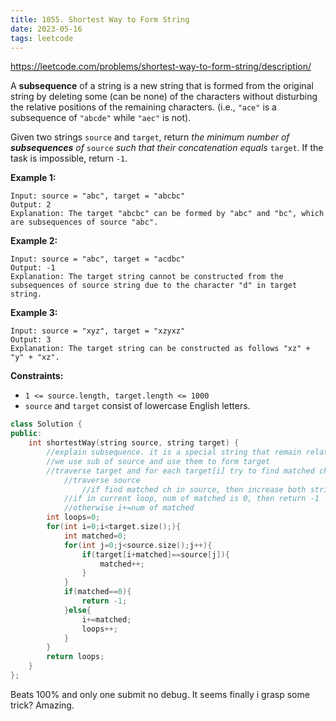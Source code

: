 ```yaml
---
title: 1055. Shortest Way to Form String
date: 2023-05-16
tags: leetcode
---
```


https://leetcode.com/problems/shortest-way-to-form-string/description/

A **subsequence** of a string is a new string that is formed from the original string by deleting some (can be none) of the characters without disturbing the relative positions of the remaining characters. (i.e., `"ace"` is a subsequence of `"abcde"` while `"aec"` is not).

Given two strings `source` and `target`, return *the minimum number of **subsequences** of* `source` *such that their concatenation equals* `target`. If the task is impossible, return `-1`.

 

**Example 1:**

```
Input: source = "abc", target = "abcbc"
Output: 2
Explanation: The target "abcbc" can be formed by "abc" and "bc", which are subsequences of source "abc".
```

**Example 2:**

```
Input: source = "abc", target = "acdbc"
Output: -1
Explanation: The target string cannot be constructed from the subsequences of source string due to the character "d" in target string.
```

**Example 3:**

```
Input: source = "xyz", target = "xzyxz"
Output: 3
Explanation: The target string can be constructed as follows "xz" + "y" + "xz".
```

 

**Constraints:**

- `1 <= source.length, target.length <= 1000`
- `source` and `target` consist of lowercase English letters.

```C++
class Solution {
public:
    int shortestWay(string source, string target) {
        //explain subsequence. it is a special string that remain relative position in original string
        //we use sub of source and use them to form target
        //traverse target and for each target[i] try to find matched ch in source. so we need to traverse source.
            //traverse source
                //if find matched ch in source, then increase both string index and try to find next match ch
            //if in current loop, num of matched is 0, then return -1
            //otherwise i+=num of matched
        int loops=0;
        for(int i=0;i<target.size();){
            int matched=0;
            for(int j=0;j<source.size();j++){
                if(target[i+matched]==source[j]){
                    matched++;
                }
            }
            if(matched==0){
                return -1;
            }else{
                i+=matched;
                loops++;
            }
        }
        return loops;
    }
};
```

Beats 100% and only one submit no debug. It seems finally i grasp some trick? Amazing.